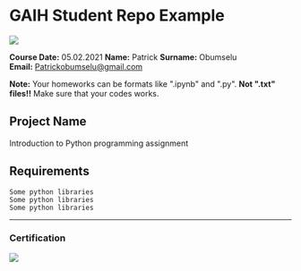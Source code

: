 # GAIH Student Repo Example
![](img/logo.png)

**Course Date:** 05.02.2021 
**Name:** Patrick
**Surname:** Obumselu   
**Email:** Patrickobumselu@gmail.com  

**Note:** Your homeworks can be formats like ".ipynb" and ".py". **Not ".txt" files!!** Make sure that your codes works.  

## Project Name
Introduction to Python programming assignment 

## Requirements
```
Some python libraries
Some python libraries
Some python libraries
```
---

### Certification
![](img/certificate_ex.png)

